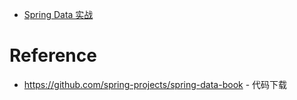 - [Spring Data 实战](/data/book/README.md)


# Reference
- https://github.com/spring-projects/spring-data-book - 代码下载
